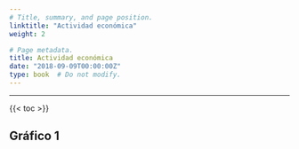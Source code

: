 ```yaml
---
# Title, summary, and page position.
linktitle: "Actividad económica"
weight: 2

# Page metadata.
title: Actividad económica
date: "2018-09-09T00:00:00Z"
type: book  # Do not modify.
---
```




---

{{< toc >}}

## Gráfico 1

